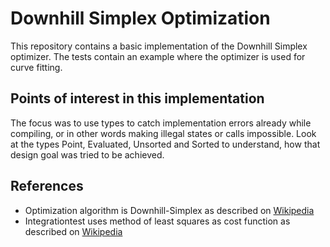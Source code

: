 ﻿# Downhill Simplex Optimization

This repository contains a basic implementation of the Downhill Simplex optimizer.
The tests contain an example where the optimizer is used for curve fitting.

## Points of interest in this implementation

The focus was to use types to catch implementation errors already while compiling,
or in other words making illegal states or calls impossible.
Look at the types Point, Evaluated, Unsorted and Sorted to understand, how that design goal
was tried to be achieved.

## References

- Optimization algorithm is Downhill-Simplex as described on [Wikipedia][wiki-simplex]
- Integrationtest uses method of least squares as cost function as described on [Wikipedia][wiki-kq]

[wiki-simplex]: https://de.wikipedia.org/wiki/Downhill-Simplex-Verfahren
[wiki-kq]: https://de.wikipedia.org/wiki/Methode_der_kleinsten_Quadrate
